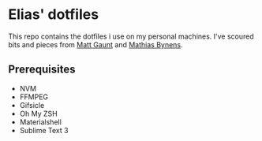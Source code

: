 # Elias' dotfiles
This repo contains the dotfiles i use on my personal machines.
I've scoured bits and pieces from [Matt Gaunt](https://github.com/gauntface/dotfiles/)
and [Mathias Bynens](https://github.com/mathiasbynens/dotfiles/). 

## Prerequisites
* NVM
* FFMPEG
* Gifsicle
* Oh My ZSH
* Materialshell
* Sublime Text 3
